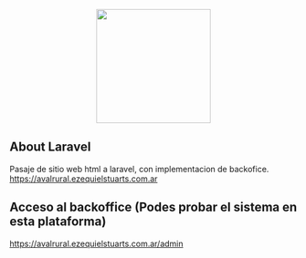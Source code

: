<p align="center"><img src="http://www.avalrural.com.ar/img/logo.png" width="200"></p>


## About Laravel

Pasaje de sitio web html a laravel, con implementacion de backofice.
https://avalrural.ezequielstuarts.com.ar


## Acceso al backoffice (Podes probar el sistema en esta plataforma)
https://avalrural.ezequielstuarts.com.ar/admin

